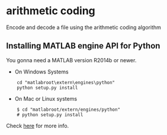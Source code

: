 # arithmetic coding
Encode and decode a file using the arithmetic coding algorithm

## Installing MATLAB engine API for Python

You gonna need a MATLAB version R2014b or newer. 

- On Windows Systems

```
    cd "matlabroot\extern\engines\python"
    python setup.py install
```

- On Mac or Linux systems

```
    $ cd "matlabroot/extern/engines/python"
    # python setup.py install
```


Check [here](http://www.mathworks.com/help/matlab/matlab_external/install-the-matlab-engine-for-python.html) for more info.